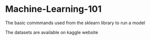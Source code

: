 # Machine-Learning-101
The basic commmands used from the sklearn library to run a model 

The datasets are available on kaggle website 
